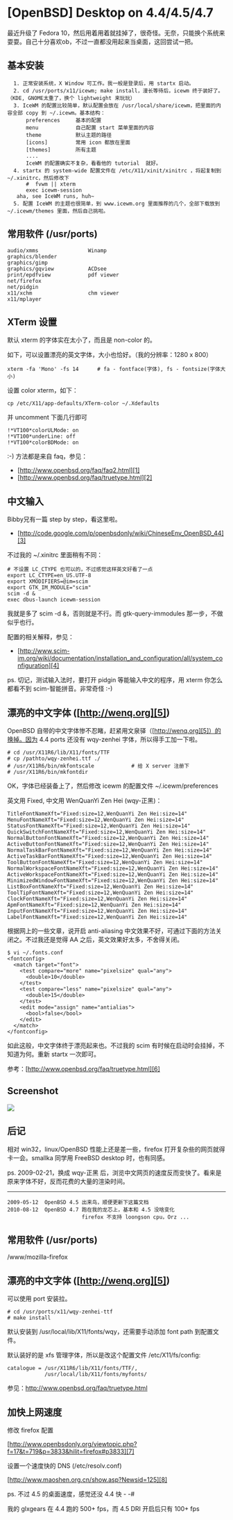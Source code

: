 # [OpenBSD] Desktop on 4.4/4.5/4.7

最近升级了 Fedora 10，然后用着用着就挂掉了，很奇怪。无奈，只能换个系统来耍耍。自己十分喜欢ob，不过一直都没用起来当桌面，这回尝试一把。

## 基本安装

```
  1. 正常安装系统，X Window 可工作。我一般是登录后，用 startx 启动。
  2. cd /usr/ports/x11/icewm; make install，漫长等待后，icewm 终于装好了。（KDE, GNOME太重了，换个 lightweight 来玩玩）
  3. IceWM 的配置比较简单，默认配置会放在 /usr/local/share/icewm，把里面的内容全部 copy 到 ~/.icewm。基本结构：
      preferences     基本的配置
      menu            自己配置 start 菜单里面的内容
      theme           默认主题的路径 
      [icons]         常用 icon 都放在里面
      [themes]        所有主题
      ....
      IceWM 的配置确实不复杂，看看他的 tutorial  就好。
  4. startx 的 system-wide 配置文件在 /etc/X11/xinit/xinitrc ，将起复制到 ~/.xinitrc，然后修改下
      #  fvwm || xterm
      exec icewm-session
   aha, see IceWM runs, huh~
  5. 配置 IceWM 的主题也很简单，到 www.icewm.org 里面推荐的几个，全部下载放到 ~/.icewm/themes 里面，然后自己挑啦。
  ```

## 常用软件 (/usr/ports)

```
audio/xmms                Winamp
graphics/blender
graphics/gimp
graphics/gqview           ACDsee
print/epdfview            pdf viewer
net/firefox
net/pidgin
x11/xchm                  chm viewer
x11/mplayer
```

## XTerm 设置

默认 xterm 的字体实在太小了，而且是 non-color 的。

如下，可以设置漂亮的英文字体，大小也恰好。（我的分辨率：1280 x 800）

```
xterm -fa 'Mono' -fs 14      # fa - fontface(字体), fs - fontsize(字体大小)
```

设置 color xterm，如下：

```
cp /etc/X11/app-defaults/XTerm-color ~/.Xdefaults
```

并 uncomment 下面几行即可

```
!*VT100*colorULMode: on
!*VT100*underLine: off
!*VT100*colorBDMode: on
```

:-) 方法都是来自 faq，参见：

 * [http://www.openbsd.org/faq/faq2.html][1]
 * [http://www.openbsd.org/faq/truetype.html][2]

## 中文输入

Bibby兄有一篇 step by step，看这里啦。

 * [http://code.google.com/p/openbsdonly/wiki/ChineseEnv_OpenBSD_44][3]

不过我的 ~/.xinitrc 里面稍有不同：

```shell
# 不设置 LC_CTYPE 也可以的，不过感觉这样英文好看了一点
export LC_CTYPE=en_US.UTF-8
export XMODIFIERS=@im=scim
export GTK_IM_MODULE="scim"
scim -d &
exec dbus-launch icewm-session
```

我就是多了 scim -d &，否则就是不行。而 gtk-query-immodules 那一步，不做似乎也行。

配置的相关解释，参见：

 * [http://www.scim-im.org/wiki/documentation/installation_and_configuration/all/system_configuration][4]

ps. 切记，测试输入法时，要打开 pidgin 等能输入中文的程序，用 xterm 你怎么都看不到 scim-智能拼音。非常奇怪 :-)

## 漂亮的中文字体 ([http://wenq.org][5])

OpenBSD 自带的中文字体惨不忍睹，赶紧用文泉驿（[http://wenq.org][5]）的换掉。因为 4.4 ports 还没有 wqy-zenhei 字体，所以得手工加一下啦。

```
# cd /usr/X11R6/lib/X11/fonts/TTF
# cp /pathto/wqy-zenhei.ttf ./
# /usr/X11R6/bin/mkfontscale            # 给 X server 注册下
# /usr/X11R6/bin/mkfontdir
```

OK，字体已经装备上了，然后修改  icewm 的配置文件 ~/.icewm/preferences

英文用 Fixed, 中文用 WenQuanYi Zen Hei (wqy-正黑)：

```
TitleFontNameXft="Fixed:size=12,WenQuanYi Zen Hei:size=14"
MenuFontNameXft="Fixed:size=12,WenQuanYi Zen Hei:size=14"
StatusFontNameXft="Fixed:size=12,WenQuanYi Zen Hei:size=14"
QuickSwitchFontNameXft="Fixed:size=12,WenQuanYi Zen Hei:size=14"
NormalButtonFontNameXft="Fixed:size=12,WenQuanYi Zen Hei:size=14"
ActiveButtonFontNameXft="Fixed:size=12,WenQuanYi Zen Hei:size=14"
NormalTaskBarFontNameXft="Fixed:size=12,WenQuanYi Zen Hei:size=14"
ActiveTaskBarFontNameXft="Fixed:size=12,WenQuanYi Zen Hei:size=14"
ToolButtonFontNameXft="Fixed:size=12,WenQuanYi Zen Hei:size=14"
NormalWorkspaceFontNameXft="Fixed:size=12,WenQuanYi Zen Hei:size=14"
ActiveWorkspaceFontNameXft="Fixed:size=12,WenQuanYi Zen Hei:size=14"
MinimizedWindowFontNameXft="Fixed:size=12,WenQuanYi Zen Hei:size=14"
ListBoxFontNameXft="Fixed:size=12,WenQuanYi Zen Hei:size=14"
ToolTipFontNameXft="Fixed:size=12,WenQuanYi Zen Hei:size=14"
ClockFontNameXft="Fixed:size=12,WenQuanYi Zen Hei:size=14"
ApmFontNameXft="Fixed:size=12,WenQuanYi Zen Hei:size=14"
InputFontNameXft="Fixed:size=12,WenQuanYi Zen Hei:size=14"
LabelFontNameXft="Fixed:size=12,WenQuanYi Zen Hei:size=14"
```

根据网上的一些文章，说开启 anti-aliasing 中文效果不好，可通过下面的方法关闭之。不过我还是觉得 AA 之后，英文效果好太多，不舍得关闭。

```
$ vi ~/.fonts.conf
<fontconfig>
  <match target="font">
    <test compare="more" name="pixelsize" qual="any">
      <double>10</double>
    </test>
    <test compare="less" name="pixelsize" qual="any">
      <double>15</double>
    </test>
    <edit mode="assign" name="antialias">
      <bool>false</bool>
    </edit>
  </match>
</fontconfig>
```

如此这般，中文字体终于漂亮起来也。不过我的 scim 有时候在启动时会挂掉，不知道为何。重新 startx 一次即可。

参考：[http://www.openbsd.org/faq/truetype.html][6]

## Screenshot

![](2009_02_14_desktop_on_4.4_4.5_4.7_image_01.png)

## 后记

相对 win32，linux/OpenBSD 性能上还是差一些，firefox 打开复杂些的网页就得卡一会。smallka 同学用 FreeBSD desktop 时，也有同感。

ps. 2009-02-21，换成 wqy-正黑 后，浏览中文网页的速度反而变快了。看来是原来字体不好，反而花费的大量的渲染时间。

----------------------------------
```
2009-05-12  OpenBSD 4.5 出来鸟，顺便更新下这篇文档
2010-08-12  OpenBSD 4.7 跑在我的龙芯上，基本和 4.5 没啥变化
                        firefox 不支持 loongson cpu，Orz ...
```

## 常用软件 (/usr/ports)

/www/mozilla-firefox

## 漂亮的中文字体 ([http://wenq.org][5])

可以使用 port 安装拉。

```
# cd /usr/ports/x11/wqy-zenhei-ttf
# make install
```

默认安装到 /usr/local/lib/X11/fonts/wqy，还需要手动添加 font path 到配置文件。

默认装好的是 xfs 管理字体，所以是改这个配置文件 /etc/X11/fs/config:

```
catalogue = /usr/X11R6/lib/X11/fonts/TTF/,
            /usr/local/lib/X11/fonts/myfonts/
```

参见：http://www.openbsd.org/faq/truetype.html

## 加快上网速度

修改 firefox 配置

[http://www.openbsdonly.org/viewtopic.php?f=17&t=719&p=3833&hilit=firefox#p3833][7]

设置一个速度快的 DNS (/etc/resolv.conf)

[http://www.maoshen.org.cn/show.asp?Newsid=125][8]

ps. 不过 4.5 的桌面速度，感觉还没 4.4 快 - -#

我的 glxgears 在 4.4 跑的 500+ fps，而 4.5 DRI 开启后只有 100+ fps


[1]:http://www.openbsd.org/faq/faq2.html
[2]:http://www.openbsd.org/faq/truetype.html
[3]:http://code.google.com/p/openbsdonly/wiki/ChineseEnv_OpenBSD_44
[4]:http://www.scim-im.org/wiki/documentation/installation_and_configuration/all/system_configuration
[5]:http://wenq.org
[6]:http://www.openbsd.org/faq/truetype.html
[7]:http://www.openbsdonly.org/viewtopic.php?f=17&t=719&p=3833&hilit=firefox#p3833
[8]:http://www.maoshen.org.cn/show.asp?Newsid=125
